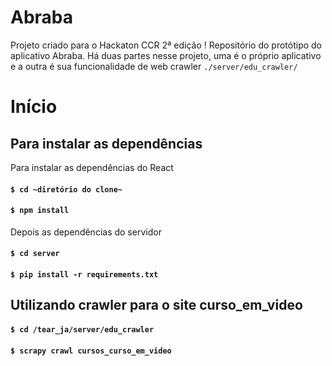 # Abraba
Projeto criado para o Hackaton CCR 2ª edição !
Repositório do protótipo do aplicativo Abraba. Há duas partes nesse projeto, uma é o próprio aplicativo e a outra é sua funcionalidade de web crawler `./server/edu_crawler/`

# Início

## Para instalar as dependências

Para instalar as dependências do React
#### `$ cd ~diretório do clone~`
#### `$ npm install`

Depois as dependências do servidor
#### `$ cd server`
#### `$ pip install -r requirements.txt`


## Utilizando crawler para o site curso_em_video
#### `$ cd /tear_ja/server/edu_crawler`
#### `$ scrapy crawl cursos_curso_em_video`